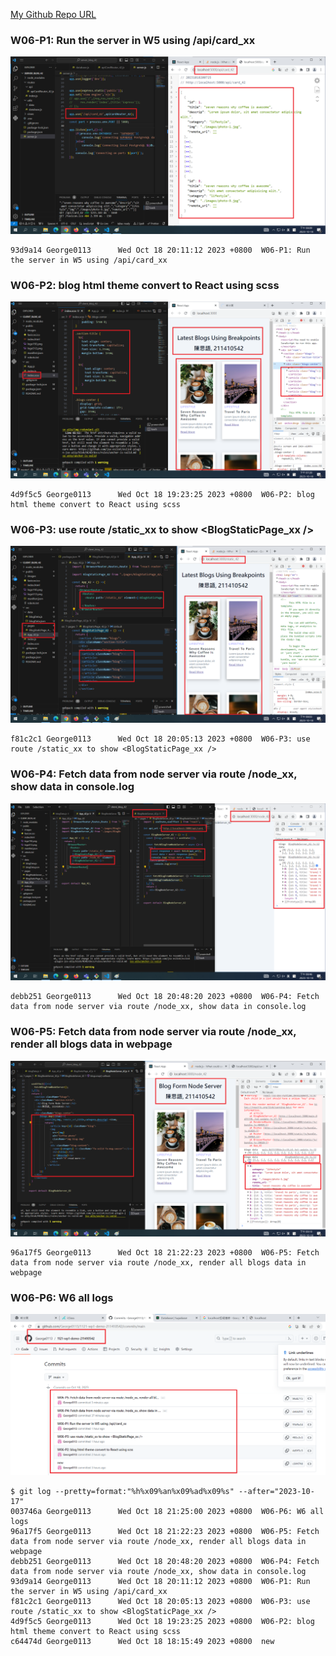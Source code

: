 [My Github Repo URL](https://github.com/George0113/1121-wp1-demo-211410542.git)

### W06-P1: Run the server in W5 using /api/card_xx

![](w06-p1.png)

```
93d9a14 George0113      Wed Oct 18 20:11:12 2023 +0800  W06-P1: Run the server in W5 using /api/card_xx
```

### W06-P2: blog html theme convert to React using scss

![](w06-p2.png)

```
4d9f5c5 George0113      Wed Oct 18 19:23:25 2023 +0800  W06-P2: blog html theme convert to React using scss
```

### W06-P3: use route /static_xx to show <BlogStaticPage_xx />

![](w06-p3.png)

```
f81c2c1 George0113      Wed Oct 18 20:05:13 2023 +0800  W06-P3: use route /static_xx to show <BlogStaticPage_xx />
```

### W06-P4: Fetch data from node server via route /node_xx, show data in console.log

![](w06-p4.png)

```
debb251 George0113      Wed Oct 18 20:48:20 2023 +0800  W06-P4: Fetch data from node server via route /node_xx, show data in console.log
```

### W06-P5: Fetch data from node server via route /node_xx, render all blogs data in webpage

![](w06-p5.png)

```
96a17f5 George0113      Wed Oct 18 21:22:23 2023 +0800  W06-P5: Fetch data from node server via route /node_xx, render all blogs data in webpage
```

### W06-P6: W6 all logs

![](w06-p6.png)

```
$ git log --pretty=format:"%h%x09%an%x09%ad%x09%s" --after="2023-10-17"
003746a George0113      Wed Oct 18 21:25:00 2023 +0800  W06-P6: W6 all logs
96a17f5 George0113      Wed Oct 18 21:22:23 2023 +0800  W06-P5: Fetch data from node server via route /node_xx, render all blogs data in webpage
debb251 George0113      Wed Oct 18 20:48:20 2023 +0800  W06-P4: Fetch data from node server via route /node_xx, show data in console.log
93d9a14 George0113      Wed Oct 18 20:11:12 2023 +0800  W06-P1: Run the server in W5 using /api/card_xx
f81c2c1 George0113      Wed Oct 18 20:05:13 2023 +0800  W06-P3: use route /static_xx to show <BlogStaticPage_xx />
4d9f5c5 George0113      Wed Oct 18 19:23:25 2023 +0800  W06-P2: blog html theme convert to React using scss
c64474d George0113      Wed Oct 18 18:15:49 2023 +0800  new
```
